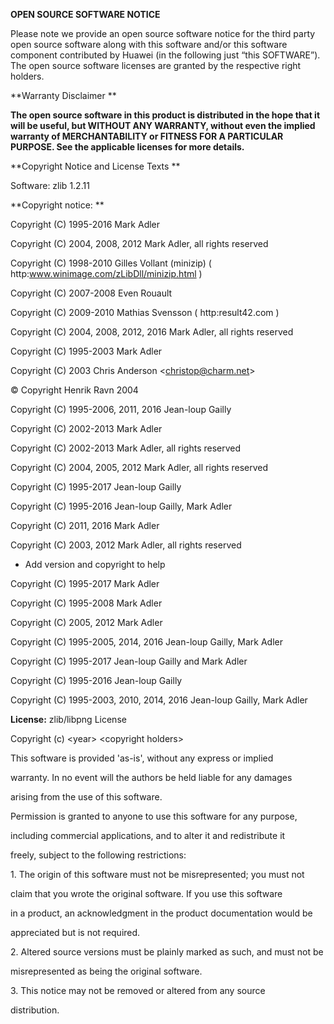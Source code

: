 ﻿**OPEN SOURCE SOFTWARE NOTICE**

Please note we provide an open source software notice for the third party open source software along with this software and/or this software component contributed by Huawei (in the following just “this SOFTWARE”). The open source software licenses are granted by the respective right holders.

**Warranty Disclaimer **

**The open source software in this product is distributed in the hope that it will be useful, but WITHOUT ANY WARRANTY, without even the implied warranty of MERCHANTABILITY or FITNESS FOR A PARTICULAR PURPOSE. See the applicable licenses for more details.**

**Copyright Notice and License Texts **

Software: zlib 1.2.11

**Copyright notice: **

Copyright (C) 1995-2016 Mark Adler

Copyright (C) 2004, 2008, 2012 Mark Adler, all rights reserved

Copyright (C) 1998-2010 Gilles Vollant (minizip) ( http:www.winimage.com/zLibDll/minizip.html )

Copyright (C) 2007-2008 Even Rouault

Copyright (C) 2009-2010 Mathias Svensson ( http:result42.com )

Copyright (C) 2004, 2008, 2012, 2016 Mark Adler, all rights reserved

Copyright (C) 1995-2003 Mark Adler

Copyright (C) 2003 Chris Anderson &lt;christop@charm.net&gt;

© Copyright Henrik Ravn 2004

Copyright (C) 1995-2006, 2011, 2016 Jean-loup Gailly

Copyright (C) 2002-2013 Mark Adler

Copyright (C) 2002-2013 Mark Adler, all rights reserved

Copyright (C) 2004, 2005, 2012 Mark Adler, all rights reserved

Copyright (C) 1995-2017 Jean-loup Gailly

Copyright (C) 1995-2016 Jean-loup Gailly, Mark Adler

Copyright (C) 2011, 2016 Mark Adler

Copyright (C) 2003, 2012 Mark Adler, all rights reserved

- Add version and copyright to help

Copyright (C) 1995-2017 Mark Adler

Copyright (C) 1995-2008 Mark Adler

Copyright (C) 2005, 2012 Mark Adler

Copyright (C) 1995-2005, 2014, 2016 Jean-loup Gailly, Mark Adler

Copyright (C) 1995-2017 Jean-loup Gailly and Mark Adler

Copyright (C) 1995-2016 Jean-loup Gailly

Copyright (C) 1995-2003, 2010, 2014, 2016 Jean-loup Gailly, Mark Adler

**License:** zlib/libpng License

﻿Copyright (c) &lt;year&gt; &lt;copyright holders&gt;

This software is provided 'as-is', without any express or implied

warranty. In no event will the authors be held liable for any damages

arising from the use of this software.

Permission is granted to anyone to use this software for any purpose,

including commercial applications, and to alter it and redistribute it

freely, subject to the following restrictions:

1\. The origin of this software must not be misrepresented; you must not

claim that you wrote the original software. If you use this software

in a product, an acknowledgment in the product documentation would be

appreciated but is not required.

2\. Altered source versions must be plainly marked as such, and must not be

misrepresented as being the original software.

3\. This notice may not be removed or altered from any source

distribution.




